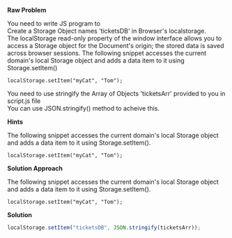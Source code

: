 **Raw Problem**

You need to write JS program to  
Create a Storage Object names 'ticketsDB' in Browser's localstorage.  
The localStorage read-only property of the window interface allows you to access a Storage object for the Document's origin; the stored data is saved across browser sessions.
The following snippet accesses the current domain's local Storage object and adds a data item to it using Storage.setItem()

```
localStorage.setItem("myCat", "Tom");
```

You need to use stringify the Array of Objects 'ticketsArr' provided to you in script.js file  
You can use JSON.stringify() method to acheive this.

**Hints**

The following snippet accesses the current domain's local Storage object and adds a data item to it using Storage.setItem().

```
localStorage.setItem("myCat", "Tom");
```

**Solution Approach**

The following snippet accesses the current domain's local Storage object and adds a data item to it using Storage.setItem().

```
localStorage.setItem("myCat", "Tom");
```

**Solution**

```js
localStorage.setItem("ticketsDB", JSON.stringify(ticketsArr));
```
